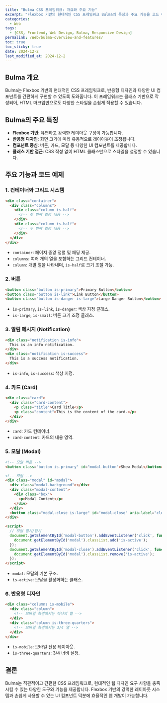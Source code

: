 ```yaml
---  
title: "Bulma CSS 프레임워크: 개요와 주요 기능"  
excerpt: "Flexbox 기반의 현대적인 CSS 프레임워크 Bulma의 특징과 주요 기능을 코드 예제와 함께 알아봅니다."  
categories:  
  - Web  
tags:  
  - [CSS, Frontend, Web Design, Bulma, Responsive Design]  
permalink: /Web/bulma-overview-and-features/  
toc: true  
toc_sticky: true  
date: 2024-12-2  
last_modified_at: 2024-12-2  
---  
```


## Bulma 개요  

Bulma는 Flexbox 기반의 현대적인 CSS 프레임워크로, 반응형 디자인과 다양한 UI 컴포넌트를 간편하게 구현할 수 있도록 도와줍니다. 이 프레임워크는 클래스 기반으로 작성되어, HTML 마크업만으로도 다양한 스타일을 손쉽게 적용할 수 있습니다.  

## Bulma의 주요 특징  

- **Flexbox 기반**: 유연하고 강력한 레이아웃 구성이 가능합니다.  
- **반응형 디자인**: 화면 크기에 따라 유동적으로 레이아웃이 조정됩니다.  
- **컴포넌트 중심**: 버튼, 카드, 모달 등 다양한 UI 컴포넌트를 제공합니다.  
- **클래스 기반 접근**: CSS 작성 없이 HTML 클래스만으로 스타일을 설정할 수 있습니다.  

## 주요 기능과 코드 예제  

### 1. 컨테이너와 그리드 시스템  

``` html  
<div class="container">  
  <div class="columns">  
    <div class="column is-half">  
      <!-- 첫 번째 컬럼 내용 -->  
    </div>  
    <div class="column is-half">  
      <!-- 두 번째 컬럼 내용 -->  
    </div>  
  </div>  
</div>  
```  

- `container`: 페이지 중앙 정렬 및 패딩 제공.  
- `columns`: 여러 개의 열을 포함하는 그리드 컨테이너.  
- `column`: 개별 열을 나타내며, `is-half`로 크기 조절 가능.  

### 2. 버튼  

``` html  
<button class="button is-primary">Primary Button</button>  
<button class="button is-link">Link Button</button>  
<button class="button is-danger is-large">Large Danger Button</button>  
```  

- `is-primary`, `is-link`, `is-danger`: 색상 지정 클래스.  
- `is-large`, `is-small`: 버튼 크기 조정 클래스.  

### 3. 알림 메시지 (Notification)  

``` html  
<div class="notification is-info">  
  This is an info notification.  
</div>  
<div class="notification is-success">  
  This is a success notification.  
</div>  
```  

- `is-info`, `is-success`: 색상 지정.  

### 4. 카드 (Card)  

``` html  
<div class="card">  
  <div class="card-content">  
    <p class="title">Card Title</p>  
    <p class="content">This is the content of the card.</p>  
  </div>  
</div>  
```  

- `card`: 카드 컨테이너.  
- `card-content`: 카드의 내용 영역.  

### 5. 모달 (Modal)  

``` html  
<!-- 모달 버튼 -->  
<button class="button is-primary" id="modal-button">Show Modal</button>  

<!-- 모달 -->  
<div class="modal" id="modal">  
  <div class="modal-background"></div>  
  <div class="modal-content">  
    <div class="box">  
      <p>Modal Content</p>  
    </div>  
  </div>  
  <button class="modal-close is-large" id="modal-close" aria-label="close"></button>  
</div>  

<script>  
  // 모달 열기/닫기  
  document.getElementById('modal-button').addEventListener('click', function() {  
    document.getElementById('modal').classList.add('is-active');  
  });  
  document.getElementById('modal-close').addEventListener('click', function() {  
    document.getElementById('modal').classList.remove('is-active');  
  });  
</script>  
```  

- `modal`: 모달의 기본 구조.  
- `is-active`: 모달을 활성화하는 클래스.  

### 6. 반응형 디자인  

``` html  
<div class="columns is-mobile">  
  <div class="column">  
    <!-- 모바일 화면에서는 하나의 열 -->  
  </div>  
  <div class="column is-three-quarters">  
    <!-- 모바일 화면에서는 3/4 열 -->  
  </div>  
</div>  
```  

- `is-mobile`: 모바일 전용 레이아웃.  
- `is-three-quarters`: 3/4 너비 설정.  

## 결론  

Bulma는 직관적이고 간편한 CSS 프레임워크로, 현대적인 웹 디자인 요구 사항을 충족시킬 수 있는 다양한 도구와 기능을 제공합니다. Flexbox 기반의 강력한 레이아웃 시스템과 손쉽게 사용할 수 있는 UI 컴포넌트 덕분에 효율적인 웹 개발이 가능합니다.  
